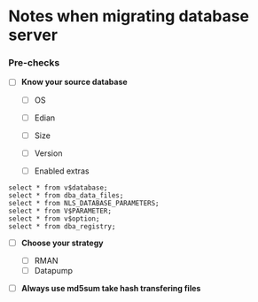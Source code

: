 # Notes when migrating database server


### Pre-checks

- [ ] **Know your source database**
  - [ ] OS
  - [ ] Edian
  - [ ] Size
  - [ ] Version
  - [ ] Enabled extras 


```
select * from v$database;
select * from dba_data_files;
select * from NLS_DATABASE_PARAMETERS;
select * from V$PARAMETER;
select * from v$option;
select * from dba_registry;
```


- [ ] **Choose your strategy**
  - [ ] RMAN
  - [ ] Datapump 

- [ ] **Always use md5sum take hash transfering files** 


